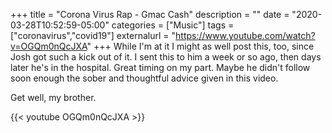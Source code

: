 +++
title = "Corona Virus Rap - Gmac Cash"
description = ""
date = "2020-03-28T10:52:59-05:00"
categories = ["Music"]
tags = ["coronavirus","covid19"]
externalurl = "https://www.youtube.com/watch?v=OGQm0nQcJXA"
+++
While I'm at it I might as well post this, too, since Josh got such a kick out of it. I sent this to him a week or so ago, then days later he's in the hospital. Great timing on my part. Maybe he didn't follow soon enough the sober and thoughtful advice given in this video. 

Get well, my brother.

{{< youtube OGQm0nQcJXA >}}